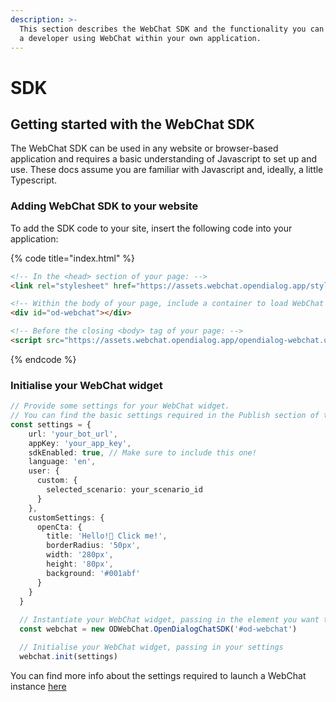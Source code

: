 ```yaml
---
description: >-
  This section describes the WebChat SDK and the functionality you can access as
  a developer using WebChat within your own application.
---
```


# SDK

## Getting started with the WebChat SDK

The WebChat SDK can be used in any website or browser-based application and requires a basic understanding of Javascript to set up and use. These docs assume you are familiar with Javascript and, ideally, a little Typescript.&#x20;

### Adding WebChat SDK to your website

To add the SDK code to your site, insert the following code into your application:

{% code title="index.html" %}
```html
<!-- In the <head> section of your page: -->
<link rel="stylesheet" href="https://assets.webchat.opendialog.app/style.css">

<!-- Within the body of your page, include a container to load WebChat into -->
<div id="od-webchat"></div>

<!-- Before the closing <body> tag of your page: -->
<script src="https://assets.webchat.opendialog.app/opendialog-webchat.umd.mjs"></script>
```
{% endcode %}

### Initialise your WebChat widget

```typescript
// Provide some settings for your WebChat widget. 
// You can find the basic settings required in the Publish section of the OpenDialog platform
const settings = {
    url: 'your_bot_url',
    appKey: 'your_app_key',
    sdkEnabled: true, // Make sure to include this one!
    language: 'en',
    user: {
      custom: {
        selected_scenario: your_scenario_id
      }
    },
    customSettings: {
      openCta: {
        title: 'Hello!👋 Click me!',
        borderRadius: '50px',
        width: '280px',
        height: '80px',
        background: '#001abf'
      }
    }
  }
  
  // Instantiate your WebChat widget, passing in the element you want to load it into
  const webchat = new ODWebChat.OpenDialogChatSDK('#od-webchat')

  // Initialise your WebChat widget, passing in your settings
  webchat.init(settings)
```

You can find more info about the settings required to launch a WebChat instance [here](../../../opendialog-platform/launching-your-application.md)
